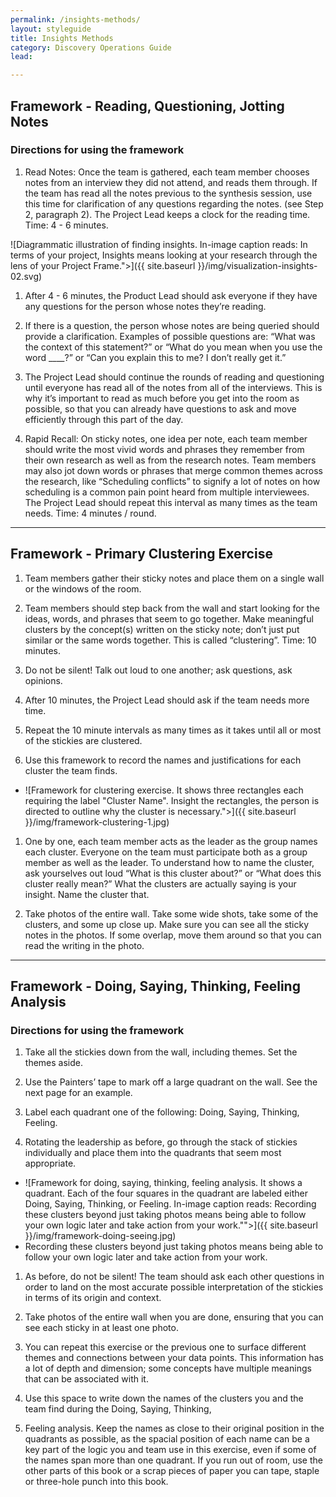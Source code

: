 ```yaml
---
permalink: /insights-methods/
layout: styleguide
title: Insights Methods
category: Discovery Operations Guide
lead:

---
```


## Framework - Reading, Questioning, Jotting Notes

### Directions for using the framework

1. Read Notes: Once the team is gathered, each team member chooses notes from an interview they did not attend, and reads them through. If the team has read all the notes previous to the synthesis session, use this time for clarification of any questions regarding the notes. (see Step 2, paragraph 2). The Project Lead keeps a clock for the reading time. Time: 4 - 6 minutes.

![Diagrammatic illustration of finding insights. In-image caption reads: In terms of your project, Insights means looking at your research through the lens of your Project Frame.">]({{ site.baseurl }}/img/visualization-insights-02.svg)

1. After 4 - 6 minutes, the Product Lead should ask everyone if they have any questions for the person whose notes they’re reading.

1. If there is a question, the person whose notes are being queried should provide a clarification. Examples of possible questions are: “What was the context of this statement?” or “What do you mean when you use the word ____?” or “Can you explain this to me? I don’t really get it.”

1. The Project Lead should continue the rounds of reading and questioning until everyone has read all of the notes from all of the interviews. This is why it’s important to read as much before you get into the room as possible, so that you can already have questions to ask and move efficiently through this part of the day.

1. Rapid Recall: On sticky notes, one idea per note, each team member should write the most vivid words and phrases they remember from their own research as well as from the research notes. Team members may also jot down words or phrases that merge common themes across the research, like “Scheduling conflicts” to signify a lot of notes on how scheduling is a common pain point heard from multiple interviewees.  The Project Lead should repeat this interval as many times as the team needs. Time: 4 minutes / round.

***

## Framework - Primary Clustering Exercise

1. Team members gather their sticky notes and place them on a single wall or the windows of the room.

1. Team members should step back from the wall and start looking for the ideas, words, and phrases that seem to go together. Make meaningful clusters by the concept(s) written on the sticky note; don’t just put similar or the same words together. This is called “clustering”. Time: 10 minutes.

1. Do not be silent! Talk out loud to one another; ask questions, ask opinions.

1. After 10 minutes, the Project Lead should ask if the team needs more time.

1. Repeat the 10 minute intervals as many times as it takes until all or most of the stickies are clustered.

1. Use this framework to record the names and justifications for each cluster the team finds.
  * ![Framework for clustering exercise. It shows three rectangles each requiring the label "Cluster Name". Insight the rectangles, the person is directed to outline why the cluster is necessary.">]({{ site.baseurl }}/img/framework-clustering-1.jpg)

1. One by one, each team member acts as the leader as the group names each cluster. Everyone on the team must participate both as a group member as well as the leader. To understand how to name the cluster, ask yourselves out loud “What is this cluster about?” or “What does this cluster really mean?” What the clusters are actually saying is your insight. Name the cluster that.

1. Take photos of the entire wall. Take some wide shots, take some of the clusters, and some up close up. Make sure you can see all the sticky notes in the photos. If some overlap, move them around so that you can read the writing in the photo.

***

## Framework - Doing, Saying, Thinking, Feeling Analysis

### Directions for using the framework

1. Take all the stickies down from the wall, including themes. Set the themes aside.

1. Use the Painters’ tape to mark off a large quadrant on the wall. See the next page for an example.

1. Label each quadrant one of the following: Doing, Saying, Thinking, Feeling.

1. Rotating the leadership as before, go through the stack of stickies individually and place them into the quadrants that seem most appropriate.
  * ![Framework for doing, saying, thinking, feeling analysis. It shows a quadrant. Each of the four squares in the quadrant are labeled either Doing, Saying, Thinking, or Feeling. In-image caption reads: Recording these clusters beyond just taking photos  means being able to follow your own logic later and take action from your work."">]({{ site.baseurl }}/img/framework-doing-seeing.jpg)
  * Recording these clusters beyond just taking photos  means being able to follow your own logic later and take action from your work.

1. As before, do not be silent! The team should ask each other questions in order to land on the most accurate possible interpretation of the stickies  in terms of its origin and context.

1. Take photos of the entire wall when you are done, ensuring that you can see each sticky in at least one photo.

1. You can repeat this exercise or the previous one to surface different themes and connections between your data points. This information has a lot of depth and dimension; some concepts have multiple meanings that can be associated with it.

1. Use this space to write down the names of the clusters you and the team find during the Doing, Saying, Thinking,

1. Feeling analysis. Keep the names as close to their original position in the quadrants as possible, as the spacial position of each name can be a key part of the logic you and team use in this exercise, even if some of the names span more than one quadrant. If you run out of room, use the other parts of this book or a scrap pieces of paper you can tape, staple or three-hole punch into this book.
